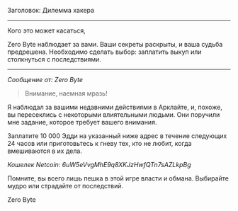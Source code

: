 Заголовок: Дилемма хакера

---

Кого это может касаться,

Zero Byte наблюдает за вами. Ваши секреты раскрыты, и ваша судьба предрешена. Необходимо сделать выбор: заплатить выкуп или столкнуться с последствиями.

---

_Сообщение от: Zero Byte_

> Внимание, наемная мразь!

Я наблюдал за вашими недавними действиями в Арклайте, и, похоже, вы пересеклись с некоторыми влиятельными людьми. Они поручили мне задание, которое требует вашего внимания.

Заплатите 10 000 Эдди на указанный ниже адрес в течение следующих 24 часов или приготовьтесь к гневу тех, кто не любит, когда вмешиваются в их дела.

_Кошелек Netcoin: 6uW5eVvgMhE9q8XKJzHwfQTn7sAZLkpBg_

Помните, вы всего лишь пешка в этой игре власти и обмана. Выбирайте мудро или страдайте от последствий.

Zero Byte
